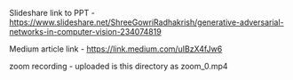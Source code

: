 Slideshare link to PPT - https://www.slideshare.net/ShreeGowriRadhakrish/generative-adversarial-networks-in-computer-vision-234074819

Medium article link - https://link.medium.com/uIBzX4fJw6

zoom recording - uploaded is this directory as zoom_0.mp4


